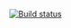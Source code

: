 [![Build status](https://ci.appveyor.com/api/projects/status/s42of0eywsnx8k79?svg=true)](https://ci.appveyor.com/project/DmitryMikita/usedappveyor)
